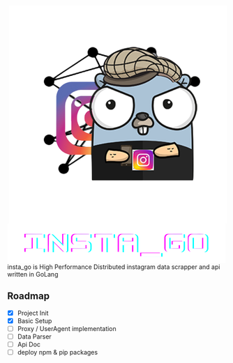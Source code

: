 <img src="/img/2.png" align="right">

<img src="/img/1.png" align="center">
insta_go is High Performance Distributed instagram data scrapper and api written in GoLang

## Roadmap

- [x] Project Init
- [x] Basic Setup
- [ ] Proxy / UserAgent implementation
- [ ] Data Parser
- [ ] Api Doc
- [ ] deploy npm & pip packages
